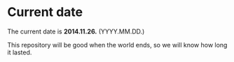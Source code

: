 # Current date

The current date is **2014.11.26.** (YYYY.MM.DD.)

This repository will be good when the world ends, so we will know how long it lasted.